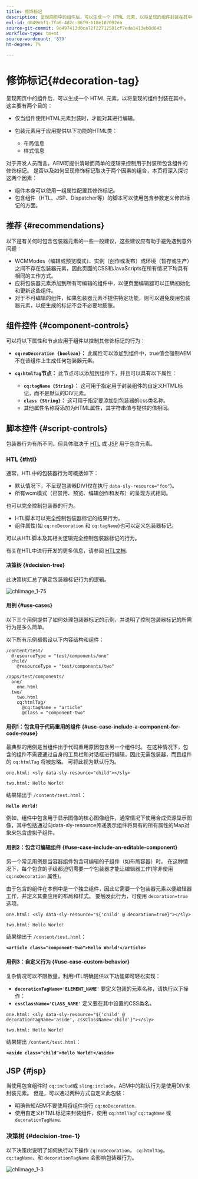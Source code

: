 ```yaml
---
title: 修饰标记
description: 呈现网页中的组件后，可以生成一个 HTML 元素，以将呈现的组件封装在其中。对于开发人员而言，AEM 可提供清晰而简单的逻辑来控制用于封装所包含组件的修饰标记。
exl-id: d049ebf1-7fa6-4d2c-86f9-b18e107092ea
source-git-commit: 9d497413d0ca72f22712581cf7eda1413eb8d643
workflow-type: tm+mt
source-wordcount: '879'
ht-degree: 7%

---
```


# 修饰标记{#decoration-tag}

呈现网页中的组件后，可以生成一个 HTML 元素，以将呈现的组件封装在其中。这主要有两个目的：

* 仅当组件使用HTML元素封装时，才能对其进行编辑。
* 包装元素用于应用提供以下功能的HTML类：

   * 布局信息
   * 样式信息

对于开发人员而言，AEM可提供清晰而简单的逻辑来控制用于封装所包含组件的修饰标记。 是否以及如何呈现修饰标记取决于两个因素的组合，本页将深入探讨这两个因素：

* 组件本身可以使用一组属性配置其修饰标记。
* 包含组件（HTL、JSP、Dispatcher等）的脚本可以使用包含参数定义修饰标记的方面。

## 推荐 {#recommendations}

以下是有关何时包含包装器元素的一些一般建议，这些建议应有助于避免遇到意外问题：

* WCMModes（编辑或预览模式）、实例（创作或发布）或环境（暂存或生产）之间不存在包装器元素，因此页面的CSS和JavaScripts在所有情况下均具有相同的工作方式。
* 应将包装器元素添加到所有可编辑的组件中，以便页面编辑器可以正确初始化和更新这些组件。
* 对于不可编辑的组件，如果包装器元素不提供特定功能，则可以避免使用包装器元素，以便生成的标记不会不必要地膨胀。

## 组件控件 {#component-controls}

可以将以下属性和节点应用于组件以控制其修饰标记的行为：

* **`cq:noDecoration {boolean}`：** 此属性可以添加到组件中，true值会强制AEM不在该组件上生成任何包装器元素。

* **`cq:htmlTag`节点：** 此节点可以添加到组件下，并且可以具有以下属性：

   * **`cq:tagName {String}`：** 这可用于指定用于封装组件的自定义HTML标记，而不是默认的DIV元素。
   * **`class {String}`：** 这可用于指定要添加到包装器的css类名称。
   * 其他属性名称将添加为HTML属性，其字符串值与提供的值相同。

## 脚本控件 {#script-controls}

包装器行为有所不同，但具体取决于 [HTL](/help/sites-developing/decoration-tag.md#htl) 或 [JSP](/help/sites-developing/decoration-tag.md#jsp) 用于包含元素。

### HTL {#htl}

通常，HTL中的包装器行为可概括如下：

* 默认情况下，不呈现包装器DIV(仅在执行 `data-sly-resource="foo"`)。
* 所有wcm模式（已禁用、预览、编辑创作和发布）的呈现方式相同。

也可以完全控制包装器的行为。

* HTL脚本可以完全控制包装器标记的结果行为。
* 组件属性(如 `cq:noDecoration` 和 `cq:tagName`)也可以定义包装器标记。

可以从HTL脚本及其相关逻辑完全控制包装器标记的行为。

有关在HTL中进行开发的更多信息，请参阅 [HTL文档](https://experienceleague.adobe.com/docs/experience-manager-htl/content/overview.html).

#### 决策树 {#decision-tree}

此决策树汇总了确定包装器标记行为的逻辑。

![chlimage_1-75](assets/chlimage_1-75a.png)

#### 用例 {#use-cases}

以下三个用例提供了如何处理包装器标记的示例，并说明了控制包装器标记的所需行为是多么简单。

以下所有示例都假设以下内容结构和组件：

```
/content/test/
  @resourceType = "test/components/one"
  child/
    @resourceType = "test/components/two"
```

```
/apps/test/components/
  one/
    one.html
  two/
    two.html
    cq:htmlTag/
      @cq:tagName = "article"
      @class = "component-two"
```

#### 用例1：包含用于代码重用的组件 {#use-case-include-a-component-for-code-reuse}

最典型的用例是当组件出于代码重用原因包含另一个组件时。 在这种情况下，包含的组件不需要通过自身的工具栏和对话框进行编辑，因此无需包装器，而且组件的 `cq:htmlTag` 将被忽略。 可将此视为默认行为。

`one.html: <sly data-sly-resource="child"></sly>`

`two.html: Hello World!`

结果输出于 `/content/test.html`：

**`Hello World!`**

例如，组件中包含用于显示图像的核心图像组件，通常情况下使用合成资源显示图像，其中包括通过向data-sly-resource传递表示组件将具有的所有属性的Map对象来包含虚拟子组件。

#### 用例2：包含可编辑组件 {#use-case-include-an-editable-component}

另一个常见用例是当容器组件包含可编辑的子组件（如布局容器）时。 在这种情况下，每个包含的子级都迫切需要一个包装器才能让编辑器工作(除非使用 `cq:noDecoration` 属性)。

由于包含的组件在本例中是一个独立组件，因此它需要一个包装器元素以便编辑器工作，并定义其要应用的布局和样式。 要触发此行为，可使用 `decoration=true` 选项。

`one.html: <sly data-sly-resource="${'child' @ decoration=true}"></sly>`

`two.html: Hello World!`

结果输出于 `/content/test.html`：

**`<article class="component-two">Hello World!</article>`**

#### 用例3：自定义行为 {#use-case-custom-behavior}

复杂情况可以不限数量，利用HTL明确提供以下功能即可轻松实现：

* **`decorationTagName='ELEMENT_NAME'`** 要定义包装的元素名称，请执行以下操作：
* **`cssClassName='CLASS_NAME'`** 定义要在其中设置的CSS类名。

`one.html: <sly data-sly-resource="${'child' @ decorationTagName='aside', cssClassName='child'}"></sly>`

`two.html: Hello World!`

结果输出 `/content/test.html`：

**`<aside class="child">Hello World!</aside>`**

## JSP {#jsp}

当使用包含组件时 `cq:includ`或 `sling:include`，AEM中的默认行为是使用DIV来封装元素。 但是，可以通过两种方式自定义此包装：

* 明确告知AEM不要使用将组件换行 `cq:noDecoration`.
* 使用自定义HTML标记来封装组件，使用 `cq:htmlTag`/ `cq:tagName` 或 `decorationTagName`.

### 决策树 {#decision-tree-1}

以下决策树说明了如何执行以下操作 `cq:noDecoration`， `cq:htmlTag`， `cq:tagName`、和 `decorationTagName` 会影响包装器行为。

![chlimage_1-3](assets/chlimage_1-3a.jpeg)
